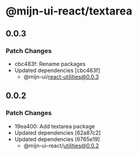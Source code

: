 # @mijn-ui-react/textarea

## 0.0.3

### Patch Changes

- cbc483f: Rename packages
- Updated dependencies [cbc483f]
  - @mijn-ui/react-utilities@0.0.3

## 0.0.2

### Patch Changes

- 19ea400: Add textarea package
- Updated dependencies [62a87c2]
- Updated dependencies [6765e19]
  - @mijn-ui-react/utilities@0.0.2
